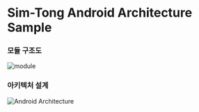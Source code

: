 # Sim-Tong Android Architecture Sample

### 모듈 구조도
![module](https://user-images.githubusercontent.com/80076029/179916325-3021a449-93d9-4bec-8e2c-7e0433371f7b.png)


### 아키텍처 설계
![Android Architecture](https://user-images.githubusercontent.com/80076029/179916343-06ca48a7-e6a2-4121-b849-a998b37ae51e.png)
